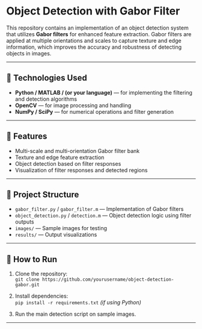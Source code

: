 # Object Detection with Gabor Filter

This repository contains an implementation of an object detection system that utilizes **Gabor filters** for enhanced feature extraction. Gabor filters are applied at multiple orientations and scales to capture texture and edge information, which improves the accuracy and robustness of detecting objects in images.

---

## 🧰 Technologies Used

- **Python / MATLAB / (or your language)** — for implementing the filtering and detection algorithms  
- **OpenCV** — for image processing and handling  
- **NumPy / SciPy** — for numerical operations and filter generation  

---

## 🚀 Features

- Multi-scale and multi-orientation Gabor filter bank  
- Texture and edge feature extraction  
- Object detection based on filter responses  
- Visualization of filter responses and detected regions  

---

## 📂 Project Structure

- `gabor_filter.py` / `gabor_filter.m` — Implementation of Gabor filters  
- `object_detection.py` / `detection.m` — Object detection logic using filter outputs  
- `images/` — Sample images for testing  
- `results/` — Output visualizations  

---

## 🧪 How to Run

1. Clone the repository:  
   `git clone https://github.com/yourusername/object-detection-gabor.git`  

2. Install dependencies:  
   `pip install -r requirements.txt` *(if using Python)*  

3. Run the main detection script on sample images.  

---
